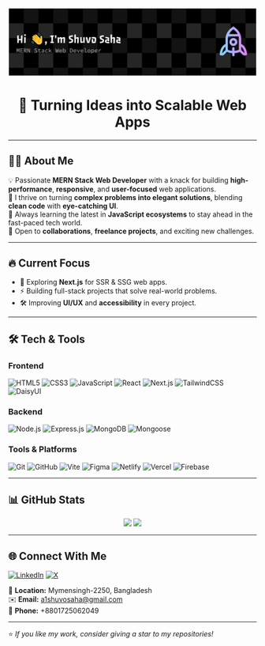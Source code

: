 <!-- Banner (clickable LinkedIn link) -->

[![Banner](./images/banner.png)](https://www.linkedin.com/in/a1shuvo)

<h1 align="center">🚀 Turning Ideas into Scalable Web Apps</h1>

---

## 🧑‍💻 About Me

💡 Passionate **MERN Stack Web Developer** with a knack for building **high-performance**, **responsive**, and **user-focused** web applications.  
🎯 I thrive on turning **complex problems into elegant solutions**, blending **clean code** with **eye-catching UI**.  
🌱 Always learning the latest in **JavaScript ecosystems** to stay ahead in the fast-paced tech world.  
🤝 Open to **collaborations**, **freelance projects**, and exciting new challenges.

---

## 🔥 Current Focus

- 🔭 Exploring **Next.js** for SSR & SSG web apps.
- ⚡ Building full-stack projects that solve real-world problems.
- 🛠 Improving **UI/UX** and **accessibility** in every project.

---

## 🛠 Tech & Tools

### **Frontend**

![HTML5](https://img.shields.io/badge/HTML5-E34F26?style=for-the-badge&logo=html5&logoColor=white)
![CSS3](https://img.shields.io/badge/CSS3-1572B6?style=for-the-badge&logo=css3&logoColor=white)
![JavaScript](https://img.shields.io/badge/JavaScript-F7DF1E?style=for-the-badge&logo=javascript&logoColor=black)
![React](https://img.shields.io/badge/React-61DAFB?style=for-the-badge&logo=react&logoColor=black)
![Next.js](https://img.shields.io/badge/Next.js-000000?style=for-the-badge&logo=nextdotjs&logoColor=white)
![TailwindCSS](https://img.shields.io/badge/Tailwind_CSS-06B6D4?style=for-the-badge&logo=tailwindcss&logoColor=white)
![DaisyUI](https://img.shields.io/badge/DaisyUI-5A0EF8?style=for-the-badge)

### **Backend**

![Node.js](https://img.shields.io/badge/Node.js-339933?style=for-the-badge&logo=node.js&logoColor=white)
![Express.js](https://img.shields.io/badge/Express.js-000000?style=for-the-badge&logo=express&logoColor=white)
![MongoDB](https://img.shields.io/badge/MongoDB-47A248?style=for-the-badge&logo=mongodb&logoColor=white)
![Mongoose](https://img.shields.io/badge/Mongoose-880000?style=for-the-badge&logo=mongoose&logoColor=white)

### **Tools & Platforms**

![Git](https://img.shields.io/badge/Git-F05032?style=for-the-badge&logo=git&logoColor=white)
![GitHub](https://img.shields.io/badge/GitHub-181717?style=for-the-badge&logo=github&logoColor=white)
![Vite](https://img.shields.io/badge/Vite-646CFF?style=for-the-badge&logo=vite&logoColor=white)
![Figma](https://img.shields.io/badge/Figma-F24E1E?style=for-the-badge&logo=figma&logoColor=white)
![Netlify](https://img.shields.io/badge/Netlify-00C7B7?style=for-the-badge&logo=netlify&logoColor=white)
![Vercel](https://img.shields.io/badge/Vercel-000000?style=for-the-badge&logo=vercel&logoColor=white)
![Firebase](https://img.shields.io/badge/Firebase-FFCA28?style=for-the-badge&logo=firebase&logoColor=black)

---

## 📊 GitHub Stats

<p align="center">
  <img src="https://github-readme-stats.vercel.app/api?username=a1shuvo&show_icons=true&theme=tokyonight" height="160px"/>
  <img src="https://github-readme-stats.vercel.app/api/top-langs/?username=a1shuvo&layout=compact&theme=tokyonight" height="160px"/>
</p>

---

## 🌐 Connect With Me

[![LinkedIn](https://img.shields.io/badge/LinkedIn-0A66C2?style=for-the-badge&logo=linkedin&logoColor=white)](https://www.linkedin.com/in/a1shuvo)  [![X](<https://img.shields.io/badge/Twitter(X)-000000?style=for-the-badge&logo=x&logoColor=white>)](https://x.com/a1shuvo)

📍 **Location:** Mymensingh-2250, Bangladesh  
✉️ **Email:** [a1shuvosaha@gmail.com](mailto:a1shuvosaha@gmail.com)  
📱 **Phone:** +8801725062049

---

⭐️ _If you like my work, consider giving a star to my repositories!_
